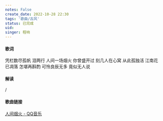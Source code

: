 ```yaml
---
notes: False
create_date: 2022-10-28 22:30
tags: '歌曲/古风'
status: 已完成 
uid: 
singer: 程响
---
```


#### 歌词

凭栏数尽孤帆 泪两行
人间一场烟火 你曾盛开过
刻几人在心窝 从此孤独活
江南花已凋落 怎堪再斟酌
可怜良辰无多 竟似无人说

#### 解读
/

#### 歌曲链接

[人间烟火 - QQ音乐](https://i.y.qq.com/v8/playsong.html?songid=347232874#webchat_redirect)


